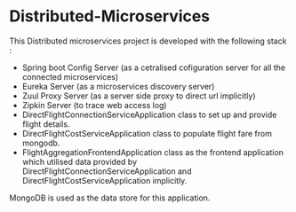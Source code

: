 # Distributed-Microservices
This Distributed microservices project is developed with the following stack :
- Spring boot Config Server (as a cetralised cofiguration server for all the connected microservices)
- Eureka Server (as a microservices discovery server)
- Zuul Proxy Server (as a server side proxy to direct url implicitly)
- Zipkin Server (to trace web access log)
- DirectFlightConnectionServiceApplication class to set up and provide flight details.
- DirectFlightCostServiceApplication class to populate flight fare from mongodb.
- FlightAggregationFrontendApplication class as the frontend application which utilised data provided by DirectFlightConnectionServiceApplication and DirectFlightCostServiceApplication implicitly.

MongoDB is used as the data store for this application.
